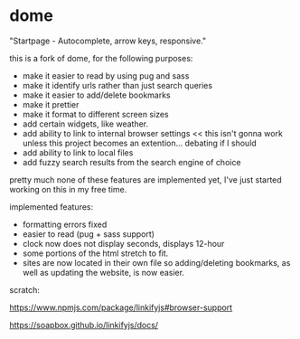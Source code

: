 # dome

"Startpage - Autocomplete, arrow keys, responsive."

this is a fork of dome, for the following purposes:
- make it easier to read by using pug and sass
- make it identify urls rather than just search queries
- make it easier to add/delete bookmarks
- make it prettier
- make it format to different screen sizes
- add certain widgets, like weather.
- add ability to link to internal browser settings << this isn't gonna work unless this project becomes an extention... debating if I should
- add ability to link to local files
- add fuzzy search results from the search engine of choice

pretty much none of these features are implemented yet, I've just started working on this in my free time. 

implemented features:
- formatting errors fixed
- easier to read (pug + sass support)
- clock now does not display seconds, displays 12-hour 
- some portions of the html stretch to fit.
- sites are now located in their own file so adding/deleting bookmarks, as well as updating the website, is now easier.

scratch:

https://www.npmjs.com/package/linkifyjs#browser-support

https://soapbox.github.io/linkifyjs/docs/